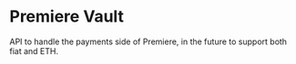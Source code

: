 # Premiere Vault

API to handle the payments side of Premiere, in the future to support both fiat
and ETH.
